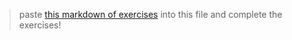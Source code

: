> paste [this markdown of exercises](https://raw.githubusercontent.com/janke-learning/expanding/master/exercises-operators-only.md) into this file and complete the exercises!   
